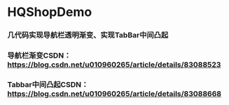 # HQShopDemo

### 几代码实现导航栏透明渐变、实现TabBar中间凸起

### 导航栏渐变CSDN：https://blog.csdn.net/u010960265/article/details/83088523

### Tabbar中间凸起CSDN：https://blog.csdn.net/u010960265/article/details/83088668
